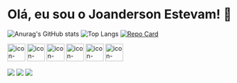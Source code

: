 # Olá, eu sou o Joanderson Estevam! 👋

![Anurag's GitHub stats](https://github-readme-stats.vercel.app/api?username=JoandersonEstevam&count_private=true&show_icons=true&theme=highcontrast)
![Top Langs](https://github-readme-stats-git-masterrstaa-rickstaa.vercel.app/api/top-langs/?username=SEUUSERNAME&layout=compact&bg_color=000&border_color=30A3DC&title_color=E94D5F&text_color=FFF)
[![Repo Card](https://github-readme-stats.vercel.app/api/pin/?username=JoandersonEstevam&repo=SEUREPOSITORIO&bg_color=000&border_color=30A3DC&show_icons=true&icon_color=30A3DC&title_color=E94D5F&text_color=FFF)](https://github.com/SEUUSERNAME/SEUREPOSITORIO)

<div>
  <img align = "center" alt = "icon-PHP" heioght = "30" width = "40" src = "https://cdn.jsdelivr.net/gh/devicons/devicon@latest/icons/php/php-original.svg">
  <img align = "center" alt = "icon-PHP" heioght = "30" width = "40" src = "https://cdn.jsdelivr.net/gh/devicons/devicon@latest/icons/mysql/mysql-original.svg">
  <img align = "center" alt = "icon-PHP" heioght = "30" width = "40" src="https://cdn.jsdelivr.net/gh/devicons/devicon@latest/icons/python/python-original.svg">
  <img align = "center" alt = "icon-PHP" heioght = "30" width = "40" src="https://cdn.jsdelivr.net/gh/devicons/devicon@latest/icons/html5/html5-original.svg" />
  <img align = "center" alt = "icon-PHP" heioght = "30" width = "40" src="https://cdn.jsdelivr.net/gh/devicons/devicon@latest/icons/css3/css3-original.svg">
  <img align = "center" alt = "icon-PHP" heioght = "30" width = "40" src="https://cdn.jsdelivr.net/gh/devicons/devicon@latest/icons/postgresql/postgresql-original.svg">
</div>

<div>
  <br>
  <a href = "https://br.linkedin.com/in/joanderson-estevam-3a1aaa25b"><img src ="https://img.shields.io/badge/LinkedIn-0077B5?style=for-the-badge&logo=linkedin&logoColor=white"></a>
  <a href = "https://github.com/JoandersonEstevam"> <img src ="https://img.shields.io/badge/GitHub-100000?style=for-the-badge&logo=github&logoColor=white"></a>
  <a href ="mailto:jestevamdossantosribeiro@gmail.com"><img src = "https://img.shields.io/badge/Gmail-D14836?style=for-the-badge&logo=gmail&logoColor=white"></a>
</div>
